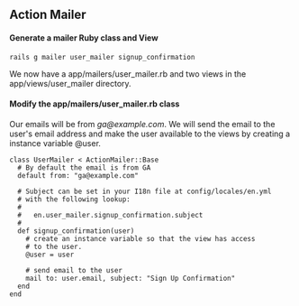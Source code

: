 ## Action Mailer


#### Generate a mailer Ruby class and View

```
rails g mailer user_mailer signup_confirmation
```

We now have a app/mailers/user_mailer.rb and two views in the app/views/user_mailer directory.

#### Modify the app/mailers/user_mailer.rb class

Our emails will be from _ga@example.com_. We will send the email to the user's email address and make the user available to the views by creating a instance variable @user.  

```
class UserMailer < ActionMailer::Base
  # By default the email is from GA
  default from: "ga@example.com"

  # Subject can be set in your I18n file at config/locales/en.yml
  # with the following lookup:
  #
  #   en.user_mailer.signup_confirmation.subject
  #
  def signup_confirmation(user)
    # create an instance variable so that the view has access
    # to the user.
    @user = user

    # send email to the user
    mail to: user.email, subject: "Sign Up Confirmation"
  end
end
```